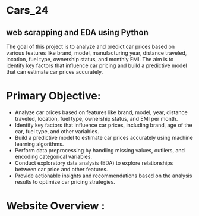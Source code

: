 # Cars_24
## web scrapping and EDA using Python
The goal of this project is to analyze and predict car prices based on various features like brand, model, manufacturing year, distance traveled, location, fuel type, ownership status, and monthly EMI. The aim is to identify key factors that influence car pricing and build a predictive model that can estimate car prices accurately.
# Primary Objective:
- Analyze car prices based on features like brand, model, year, distance traveled, location, fuel type, ownership status, and EMI per month.
- Identify key factors that influence car prices, including brand, age of the car, fuel type, and other variables.
- Build a predictive model to estimate car prices accurately using machine learning algorithms.
- Perform data preprocessing by handling missing values, outliers, and encoding categorical variables.
- Conduct exploratory data analysis (EDA) to explore relationships between car price and other features.
- Provide actionable insights and recommendations based on the analysis results to optimize car pricing strategies.

# Website Overview :

